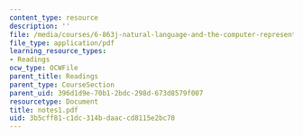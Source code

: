 ```yaml
---
content_type: resource
description: ''
file: /media/courses/6-863j-natural-language-and-the-computer-representation-of-knowledge-spring-2003/3b5cff81c1dc314bdaaccd8115e2bc70_notes1.pdf
file_type: application/pdf
learning_resource_types:
- Readings
ocw_type: OCWFile
parent_title: Readings
parent_type: CourseSection
parent_uid: 396d1d9e-70b1-2bdc-298d-673d8579f007
resourcetype: Document
title: notes1.pdf
uid: 3b5cff81-c1dc-314b-daac-cd8115e2bc70
---
```

